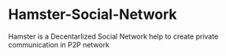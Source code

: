 # Hamster-Social-Network
Hamster is a Decentarlized Social Network help to create private communication in P2P network
